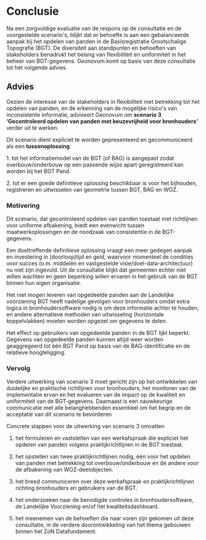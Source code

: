 # Conclusie

Na een zorgvuldige evaluatie van de respons op de consultatie en de voorgestelde
scenario's, blijkt dat er behoefte is aan een gebalanceerde aanpak bij het
opdelen van panden in de Basisregistratie Grootschalige Topografie (BGT). De
diversiteit aan standpunten en behoeften van stakeholders benadrukt het belang
van flexibiliteit en uniformiteit in het beheer van BGT-gegevens. Geonovum komt
op basis van deze consultatie tot het volgende advies.

## Advies

Gezien de interesse van de stakeholders in flexibiliteit met betrekking tot het
opdelen van panden, en de erkenning van de mogelijke risico's van inconsistente
informatie, adviseert Geonovum om **scenario 3 ‘Gecontroleerd opdelen van panden
met keuzevrijheid voor bronhouders’** verder uit te werken.

Dit scenario dient expliciet te worden gepresenteerd en gecommuniceerd als een
**tussenoplossing**:

1\. tot het informatiemodel van de BGT (of BAG) is aangepast zodat
overbouw/onderbouw op een passende wijze apart geregistreerd kan worden bij het
BGT Pand.

2\. tot er een goede definitieve oplossing beschikbaar is voor het bijhouden,
registreren en uitwisselen van geometrie tussen BGT, BAG en WOZ.

### Motivering

Dit scenario, dat gecontroleerd opdelen van panden toestaat met richtlijnen voor
uniforme afbakening, biedt een evenwicht tussen maatwerkoplossingen en de
noodzaak van consistentie in de BGT-gegevens.

Een doeltreffende definitieve oplossing vraagt een meer gedegen aanpak en
investering in (doorloop)tijd en geld, waarvoor momenteel de condities voor
succes (o.m. middelen en vastgestelde visie/doel-data-architectuur) nu niet zijn
ingevuld. Uit de consultatie blijkt dat gemeenten echter niet willen wachten en
geen beperking willen ervaren in het gebruik van de BGT binnen hun eigen
organisatie.

Het niet mogen leveren van opgedeelde panden aan de Landelijke voorziening BGT
heeft nadelige gevolgen voor bronhouders omdat extra logica in
bronhoudersoftware nodig is om deze informatie achter te houden, en andere
alternatieve methoden van uitwisseling (horizontale koppelvlakken) moeten worden
opgezet om gegevens te delen.

Het effect op gebruikers van opgedeelde panden in de BGT lijkt beperkt. Gegevens
van opgedeelde panden kunnen altijd weer worden geaggregeerd tot één BGT Pand op
basis van de BAG-identificatie en de relatieve hoogteligging.

### Vervolg

Verdere uitwerking van scenario 3 moet gericht zijn op het ontwikkelen van
duidelijke en praktische richtlijnen voor bronhouders, het monitoren van de
implementatie ervan en het evalueren van de impact op de kwaliteit en
uniformiteit van de BGT-gegevens. Daarnaast is een nauwkeurige communicatie met
alle belanghebbenden essentieel om het begrip en de acceptatie van dit scenario
te bevorderen

Concrete stappen voor de uitwerking van scenario 3 omvatten

1.  het formuleren en vaststellen van een werkafspraak die expliciet het opdelen
    van panden volgens praktijkrichtlijnen in de BGT toestaat.

2.  het opstellen van twee praktijkrichtlijnen nodig, één voor het opdelen van
    panden met betrekking tot overbouw/onderbouw en de andere voor de afbakening
    van WOZ-deelobjecten.

3.  het breed communiceren over deze werkafspraak en praktijkrichtlijnen
    richting bronhouders en gebruikers van de BGT.

4.  het onderzoeken naar de benodigde controles in bronhoudersoftware, de
    Landelijke Voorziening en/of het kwaliteitsdashboard.

5.  het meenemen van de behoeften die naar voren zijn gekomen uit deze
    consultatie, in de verdere doorontwikkeling van het thema gebouwen binnen
    het ZoN Datafundament.
